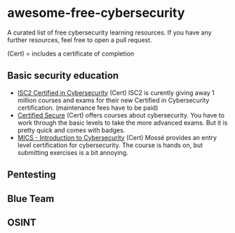 # awesome-free-cybersecurity
A curated list of free cybersecurity learning resources.
If you have any further resources, feel free to open a pull request.

(Cert) = includes a certificate of completion

## Basic security education
- [ISC2 Certified in Cybersecurity](https://www.isc2.org/Landing/1MCC) (Cert) ISC2 is curently giving away 1 million courses and exams for their new Certified in Cybersecurity certification. (maintenance fees have to be paid)
- [Certified Secure](https://www.certifiedsecure.com/) (Cert) offers courses about cybersecurity. You have to work through the basic levels to take the more advanced exams. But it is pretty quick and comes with badges.
- [MICS - Introduction to Cybersecurity](https://www.mosse-institute.com/certifications/mics-introduction-to-cyber-security.html) (Cert) Mossé provides an entry level certification for cybersecurity. The course is hands on, but submitting exercises is a bit annoying.

## Pentesting

## Blue Team

## OSINT
